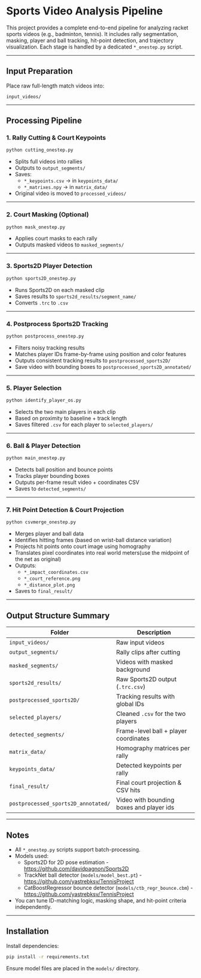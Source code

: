 # Sports Video Analysis Pipeline

This project provides a complete end-to-end pipeline for analyzing racket sports videos (e.g., badminton, tennis). It includes rally segmentation, masking, player and ball tracking, hit-point detection, and trajectory visualization. Each stage is handled by a dedicated `*_onestep.py` script.

---

## Input Preparation

Place raw full-length match videos into:
```
input_videos/
```

---

## Processing Pipeline

### 1. Rally Cutting & Court Keypoints
```bash
python cutting_onestep.py
```
- Splits full videos into rallies
- Outputs to `output_segments/`
- Saves:
  - `*_keypoints.csv` → in `keypoints_data/`
  - `*_matrixes.npy` → in `matrix_data/`
- Original video is moved to `processed_videos/`

---

### 2. Court Masking (Optional)
```bash
python mask_onestep.py
```
- Applies court masks to each rally
- Outputs masked videos to `masked_segments/`

---

### 3. Sports2D Player Detection
```bash
python sports2D_onestep.py
```
- Runs Sports2D on each masked clip
- Saves results to `sports2d_results/segment_name/`
- Converts `.trc` to `.csv`

---

### 4. Postprocess Sports2D Tracking
```bash
python postprocess_onestep.py
```
- Filters noisy tracking results
- Matches player IDs frame-by-frame using position and color features
- Outputs consistent tracking results to `postprocessed_sports2D/`
- Save video with bounding boxes to `postprocessed_sports2D_annotated/`

---

### 5. Player Selection
```bash
python identify_player_os.py
```
- Selects the two main players in each clip
- Based on proximity to baseline + track length
- Saves filtered `.csv` for each player to `selected_players/`

---

### 6. Ball & Player Detection
```bash
python main_onestep.py
```
- Detects ball position and bounce points
- Tracks player bounding boxes
- Outputs per-frame result video + coordinates CSV
- Saves to `detected_segments/`

---

### 7. Hit Point Detection & Court Projection
```bash
python csvmerge_onestep.py
```
- Merges player and ball data
- Identifies hitting frames (based on wrist-ball distance variation)
- Projects hit points onto court image using homography
- Translates pixel coordinates into real world meters(use the midpoint of the net as original)
- Outputs:
  - `*_impact_coordinates.csv`
  - `*_court_reference.png`
  - `*_distance_plot.png`
- Saves to `final_result/`

---

## Output Structure Summary

| Folder                    | Description |
|--------                   |-------------|
| `input_videos/`           | Raw input videos |
| `output_segments/`        | Rally clips after cutting |
| `masked_segments/`        | Videos with masked background |
| `sports2d_results/`       | Raw Sports2D output (`.trc.csv`) |
| `postprocessed_sports2D/` | Tracking results with global IDs |
| `selected_players/`       | Cleaned `.csv` for the two players |
| `detected_segments/`      | Frame-level ball + player coordinates |
| `matrix_data/`            | Homography matrices per rally |
| `keypoints_data/`         | Detected keypoints per rally |
| `final_result/`           | Final court projection & CSV hits |
| `postprocessed_sports2D_annotated/` | Video with bounding boxes and player ids |
---

## Notes
- All `*_onestep.py` scripts support batch-processing.
- Models used:
  - Sports2D for 2D pose estimation - https://github.com/davidpagnon/Sports2D
  - TrackNet ball detector (`models/model_best.pt`) - https://github.com/yastrebksv/TennisProject
  - CatBoostRegressor bounce detector (`models/ctb_regr_bounce.cbm`) - https://github.com/yastrebksv/TennisProject
- You can tune ID-matching logic, masking shape, and hit-point criteria independently.

---

## Installation
Install dependencies:
```bash
pip install -r requirements.txt
```

Ensure model files are placed in the `models/` directory.
